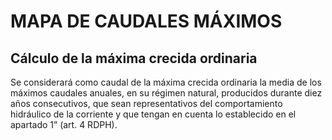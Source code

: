 # MAPA DE CAUDALES MÁXIMOS


## Cálculo de la máxima crecida ordinaria

Se considerará como caudal de la máxima crecida ordinaria la media de los máximos caudales anuales, en su régimen natural, producidos durante diez años consecutivos, que sean representativos del comportamiento hidráulico de la corriente y que tengan en cuenta lo establecido en el apartado 1”  (art. 4 RDPH).


